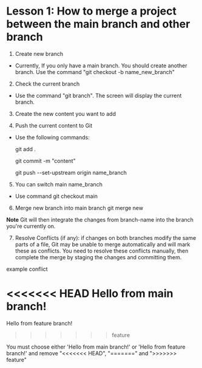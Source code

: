 # Lesson 1: How to merge a project between the main branch and other branch

1. Create new branch

- Currently, If you only have a main branch. You should create another branch. Use the command "git checkout -b name_new_branch"

2. Check the current branch

- Use the command "git branch". The screen will display the current branch.

3. Create the new content you want to add

4. Push the current content to Git

- Use the following commands:

    git add .

    git commit -m "content"

    git push --set-upstream origin name_branch
5. You can switch main name_branch
- Use command
    git checkout main
6. Merge new branch into main branch
    git merge new

**Note** Git will then integrate the changes from branch-name into the branch you're currently on.

7. Resolve Conflicts (if any): if changes on both branches modify the same parts of a file, Git may be unable to merge automatically and will mark these as conflicts. You need to resolve these conflicts manually, then complete the merge by staging the changes and committing them.

example conflict

 <<<<<<< HEAD
 Hello from main branch!
 =======
 Hello from feature branch!
 >>>>>>> feature

You must choose either 'Hello from main branch!' or 'Hello from feature branch!' and remove "<<<<<<< HEAD",  "=======" and ">>>>>>> feature"

